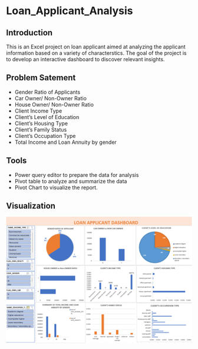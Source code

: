 # Loan_Applicant_Analysis

## Introduction

This is an Excel project on loan applicant aimed at analyzing the applicant information based on a variety of characterstics. The goal of the project is to develop an interactive dashboard to discover relevant insights.

## Problem Satement

* Gender Ratio of Applicants
* Car Owner/ Non-Owner Ratio
* House Owner/ Non-Owner Ratio
* Client Income Type
* Client’s Level of Education
* Client’s Housing Type
* Client’s Family Status
* Client’s Occupation Type
* Total Income and Loan Annuity by gender

## Tools

* Power query editor to prepare the data for analysis
* Pivot table to analyze and summarize the data
* Pivot Chart to visualize the report.

## Visualization

![](loan_applicant_dashboard.png)
